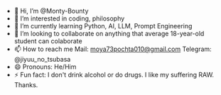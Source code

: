 - 👋 Hi, I’m @Monty-Bounty
- 👀 I’m interested in coding, philosophy
- 🌱 I’m currently learning Python, AI, LLM, Prompt Engineering
- 💞️ I’m looking to collaborate on anything that average 18-year-old student can colaborate
- 📫 How to reach me Mail: moya73pochta010@gmail.com Telegram: @jiyuu_no_tsubasa
- 😄 Pronouns: He/Him
- ⚡ Fun fact: I don't drink alcohol or do drugs. I like my suffering RAW. Thanks.

<!---
Monty-Bounty/Monty-Bounty is a ✨ special ✨ repository because its `README.md` (this file) appears on your GitHub profile.
You can click the Preview link to take a look at your changes.
--->
